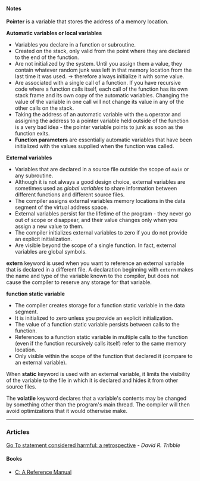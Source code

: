 #### Notes ####

__Pointer__ is a variable that stores the address of a memory location.

__Automatic variables or local variables__

- Variables you declare in a function or subroutine.
- Created on the stack, only valid from the point where they are declared to the end of the function.
- Are not initialized by the system. Until you assign them a value, they contain whatever random junk was left in that memory location from the last time it was used. -> therefore always initialize it with some value.
- Are associated with a single call of a function. If you have recursive code where a function calls itself, each call of the function has its own stack frame and its own copy of the automatic variables. Changing the value of the variable in one call will not change its value in any of the other calls on the stack.
- Taking the address of an automatic variable with the ```&``` operator and assigning the address to a pointer variable held outside of the function is a very bad idea - the pointer variable points to junk as soon as the function exits.
- __Function parameters__ are essentially automatic variables that have been initialized with the values supplied when the function was called.

__External variables__

- Variables that are declared in a source file outside the scope of ```main``` or any subroutine.
- Although it is not always a good design choice, external variables are sometimes used as _global variables_ to share information between different functions and different source files.
- The compiler assigns external variables memory locations in the data segment of the virtual address space.
- External variables persist for the lifetime of the program - they never go out of scope or disappear, and their value changes only when you assign a new value to them.
- The compiler initializes external variables to zero if you do not provide an explicit initialization.
- Are visible beyond the scope of a single function. In fact, external variables are global symbols.

__extern__ keyword is used when you want to reference an external variable that is declared in a different file. A declaration beginning with ```extern``` makes the name and type of the variable known to the compiler, but does not cause the compiler to reserve any storage for that variable.

__function static variable__

- The compiler creates storage for a function static variable in the data segment.
- It is initialized to zero unless you provide an explicit initialization.
- The value of a function static variable persists between calls to the function.
- References to a function static variable in multiple calls to the function (even if the function recursively calls itself) refer to the same memory location.
- Only visible within the scope of the function that declared it (compare to an external variable).

When __static__ keyword is used with an external variable, it limits the visibility of the variable to the file in which it is declared and hides it from other source files.

The __volatile__ keyword declares that a variable's contents may be changed by something other than the program's main thread. The compiler will then avoid optimizations that it would otherwise make.

- - -

### Articles ###

[Go To statement considered harmful: a retrospective](http://david.tribble.com/text/goto.html) - _David R. Tribble_

#### Books ####

- [C: A Reference Manual](http://careferencemanual.com)